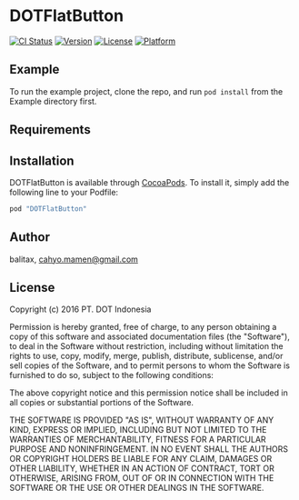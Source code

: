 # DOTFlatButton

[![CI Status](http://img.shields.io/travis/balitax/DOTFlatButton.svg?style=flat)](https://travis-ci.org/balitax/DOTFlatButton)
[![Version](https://img.shields.io/cocoapods/v/DOTFlatButton.svg?style=flat)](http://cocoapods.org/pods/DOTFlatButton)
[![License](https://img.shields.io/cocoapods/l/DOTFlatButton.svg?style=flat)](http://cocoapods.org/pods/DOTFlatButton)
[![Platform](https://img.shields.io/cocoapods/p/DOTFlatButton.svg?style=flat)](http://cocoapods.org/pods/DOTFlatButton)

## Example

To run the example project, clone the repo, and run `pod install` from the Example directory first.

## Requirements

## Installation

DOTFlatButton is available through [CocoaPods](http://cocoapods.org). To install
it, simply add the following line to your Podfile:

```ruby
pod "DOTFlatButton"
```

## Author

balitax, cahyo.mamen@gmail.com

## License

Copyright (c) 2016 PT. DOT Indonesia

Permission is hereby granted, free of charge, to any person obtaining a copy of this software and associated documentation files (the "Software"), to deal in the Software without restriction, including without limitation the rights to use, copy, modify, merge, publish, distribute, sublicense, and/or sell copies of the Software, and to permit persons to whom the Software is furnished to do so, subject to the following conditions:

The above copyright notice and this permission notice shall be included in all copies or substantial portions of the Software.

THE SOFTWARE IS PROVIDED "AS IS", WITHOUT WARRANTY OF ANY KIND, EXPRESS OR IMPLIED, INCLUDING BUT NOT LIMITED TO THE WARRANTIES OF MERCHANTABILITY, FITNESS FOR A PARTICULAR PURPOSE AND NONINFRINGEMENT. IN NO EVENT SHALL THE AUTHORS OR COPYRIGHT HOLDERS BE LIABLE FOR ANY CLAIM, DAMAGES OR OTHER LIABILITY, WHETHER IN AN ACTION OF CONTRACT, TORT OR OTHERWISE, ARISING FROM, OUT OF OR IN CONNECTION WITH THE SOFTWARE OR THE USE OR OTHER DEALINGS IN THE SOFTWARE.

